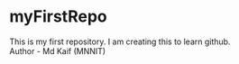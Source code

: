 # myFirstRepo
This is my first repository. I am creating this to learn github.
<br>
Author - Md Kaif (MNNIT)
